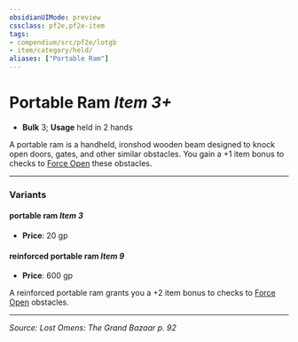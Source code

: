 ```yaml
---
obsidianUIMode: preview
cssclass: pf2e,pf2e-item
tags:
- compendium/src/pf2e/lotgb
- item/category/held/
aliases: ["Portable Ram"]
---
```

# Portable Ram *Item 3+*  

- **Bulk** 3; **Usage** held in 2 hands

A portable ram is a handheld, ironshod wooden beam designed to knock open doors, gates, and other similar obstacles. You gain a +1 item bonus to checks to [Force Open](force-open.md) these obstacles.

---

### Variants

#### portable ram *Item 3*

- **Price**: 20 gp

#### reinforced portable ram *Item 9*

- **Price**: 600 gp

A reinforced portable ram grants you a +2 item bonus to checks to [Force Open](force-open.md) obstacles.

---
*Source: Lost Omens: The Grand Bazaar p. 92*